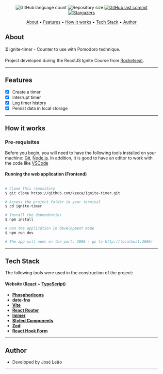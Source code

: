 
<p align="center">
  <img alt="GitHub language count" src="https://img.shields.io/github/languages/count/kzeca/ignite-timer?color=%2304D361">

  <img alt="Repository size" src="https://img.shields.io/github/repo-size/kzeca/ignite-timer">
 
  <a href="https://github.com/kzeca/ignite-timer/commits/main">
    <img alt="GitHub last commit" src="https://img.shields.io/github/last-commit/kzeca/ignite-timer">
  </a>
    
   <a href="https://github.com/kzeca/ignite-timer/stargazers">
    <img alt="Stargazers" src="https://img.shields.io/github/stars/kzeca/ignite-timer?style=social">
  </a>
</p>

<p align="center">
  <a href="#about">About</a> •
  <a href="#features">Features</a> •
  <a href="#how-it-works">How it works</a> • 
  <a href="#tech-stack">Tech Stack</a> • 
  <a href="#author">Author</a> 
</p>

## About

⏳ ignite-timer - Counter to use with Pomodoro technique.

Project developed during the ReactJS Ignite Course from [Rocketseat](https://www.rocketseat.com.br/ignite).

---

## Features

- [x] Create a timer
- [x] Interrupt timer
- [x] Log timer history
- [x] Persist data in local storage

---

## How it works

### Pre-requisites

Before you begin, you will need to have the following tools installed on your machine:
[Git](https://git-scm.com), [Node.js](https://nodejs.org/en/).
In addition, it is good to have an editor to work with the code like [VSCode](https://code.visualstudio.com/)

#### Running the web application (Frontend)

```bash

# Clone this repository
$ git clone https://github.com/kzeca/ignite-timer.git

# Access the project folder in your terminal
$ cd ignite-timer

# Install the dependencies
$ npm install

# Run the application in development mode
$ npm run dev

# The app will open on the port: 3000 - go to http://localhost:3000/

```

---

## Tech Stack

The following tools were used in the construction of the project:

#### **Website**  ([React](https://reactjs.org/)  +  [TypeScript](https://www.typescriptlang.org/))

- **[PhosphorIcons](https://phosphoricons.com/)**
- **[date-fns](https://date-fns.org/)**
- **[Vite](https://vitejs.dev/)**
- **[React Router](https://v5.reactrouter.com/web/guides/quick-start)**
- **[Immer](https://immerjs.github.io/immer/)**
- **[Styled Components](https://styled-components.com/)**
- **[Zod](https://zod.dev/)**
- **[React Hook Form](https://react-hook-form.com/)**

---
## Author

- Developed by José Leão

---
